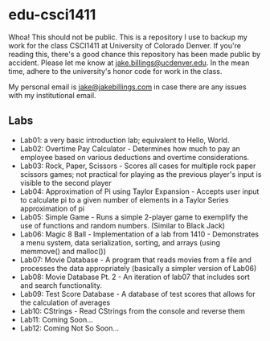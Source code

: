 # edu-csci1411 #
Whoa! This should not be public. This is a repository I use to backup my work for the class CSCI1411 at University of Colorado Denver. If you're reading this, there's a good chance this repository has been made public by accident. Please let me know at [jake.billings@ucdenver.edu](mailto:jake.billings@ucdenver.edu). In the mean time, adhere to the university's honor code for work in the class.

My personal email is [jake@jakebillings.com](mailto:jake@jakebillings.com) in case there are any issues with my institutional email.

## Labs ##
* Lab01: a very basic introduction lab; equivalent to Hello, World.
* Lab02: Overtime Pay Calculator - Determines how much to pay an employee based on various deductions and overtime considerations.
* Lab03: Rock, Paper, Scissors - Scores all cases for multiple rock paper scissors games; not practical for playing as the previous player's input is visible to the second player
* Lab04: Approximation of Pi using Taylor Expansion - Accepts user input to calculate pi to a given number of elements in a Taylor Series approximation of pi
* Lab05: Simple Game - Runs a simple 2-player game to exemplify the use of functions and random numbers. (Similar to Black Jack)
* Lab06: Magic 8 Ball - Implementation of a lab from 1410 - Demonstrates a menu system, data serialization, sorting, and arrays (using memmove() and malloc())
* Lab07: Movie Database - A program that reads movies from a file and processes the data appropriately (basically a simpler version of Lab06)
* Lab08: Movie Database Pt. 2 - An iteration of lab07 that includes sort and search functionality.
* Lab09: Test Score Database - A database of test scores that allows for the calculation of averages
* Lab10: CStrings - Read CStrings from the console and reverse them
* Lab11: Coming Soon...
* Lab12: Coming Not So Soon...
